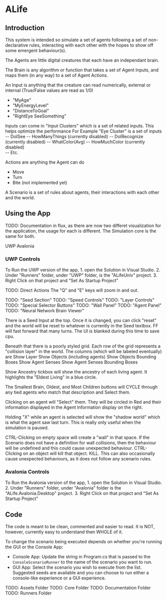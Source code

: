 # ALife

## Introduction

This system is intended so simulate a set of agents following a set of non-declarative rules, interacting with each other with the hopes to show off some emergent behaviour(s).

The Agents are little digital creatures that each have an independant brain.

The Brain is any algorithm or function that takes a set of Agent Inputs, and maps them (in any way) to a set of Agent Actions.

An Input is anything that the creature can read numerically, external or internal (True/False values are read as 1/0)
- "MyAge"
- "MyEnergyLevel"
- "DistanceToGoal"
- "RightEye SeeSomething"

Inputs can come in "Input Clusters" which is a set of related inputs. This helps optimize the performance
For Example "Eye Cluster" is a set of inputs 
-- DoISee
-- HowManyThings (currently disabled)
-- DoIRecognize (currently disabled)
-- WhatColor(Avg) 
-- HowMuchColor (currently disabled)    
-- Etc.

Actions are anything the Agent can do
- Move
- Turn
- Bite (not implemented yet)

A Scenario is a set of rules about agents, their interactions with each other and the world.

## Using the App
TODO: Documentation in flux, as there are now two differet visualization for the application, the usage for each is different.
The Simulation core is the same for both.

UWP
Avalonia

### UWP Controls

To Run the UWP version of the app, 
    1. open the Solution in Visual Studio.
    2. Under "Runners" folder, under "UWP" folder, is the "ALifeUniv" project.
    3. Right Click on that project and "Set As Startup Project"


TODO: Direct Actions
    The "Q" and "E" keys will zoom in and out.

TODO: "Seed Section"
TODO: "Speed Controls"
TODO: "Layer Controls"
TODO: "Special Selector Buttons"
TODO: "Wall Panel"
TODO: "Agent Panel"
TODO: "Neural Network Brain Viewer"

There is a Seed Input at the top. Once it is changed, you can click "reset" and the world will be reset to whatever is currently in the Seed textbox.
FF will fast forward that many turns. The UI is blanked during this time to save cpu.

Beneath that there is a poorly styled grid. 
Each row of the grid represents a "collision layer" in the world.
The columns (which will be labeled eventually) are
    Show Layer
    Show Objects (including agents)
    Show Objects Bounding Boxes
    Show Agent Senses
    Show Agent Senses Bounding Boxes

Show Ancestry tickbox will show the ancestry of each living agent. It highlights the "Eldest Living" in a blue circle.

The Smallest Brain, Oldest, and Most Children buttons will CYCLE through any tied agents who match that description and Select them.

Clicking on an agent will "Select" them. They will be circled in Red and their information displayed in the Agent Information display on the right.

Holding "X" while an agent is selected will show the "shadow world" which is what the agent saw last turn. This is really only useful when the simulation is paused.

CTRL-Clicking on empty space will create a "wall" in that space. If the Scenario does not have a definition for wall collisions, then the behaviour will be undefined and this could cause unexpected behaviour. 
CTRL-Clicking on an object will kill that object. KILL. This can also occasionally cause unexpected behaviours, as it does not follow any scenario rules.

### Avalonia Controls

To Run the Avalonia  version of the app, 
    1. open the Solution in Visual Studio.
    2. Under "Runners" folder, under "Avalonia" folder is the "ALife.Avalonia.Desktop" project.
    3. Right Click on that project and "Set As Startup Project"


## Code

The code is meant to be clean, commented and easier to read. 
It is NOT, however, currently easy to understand then WHOLE of it. 

To change the scenario being executed depends on whether you're running the GUI or the Console App:

- Console App: Update the string in Program.cs that is passed to the `ConsoleScenarioRunner` to the name of the scenario you want to run.
- GUI App: Select the scenario you wish to execute from the list. Suggested seeds are available and you can choose to run either a console-like experience or a GUI experience.

TODO: Assets Folder
TODO: Core Folder
TODO: Documentation Folder
TODO: Runners Folder

